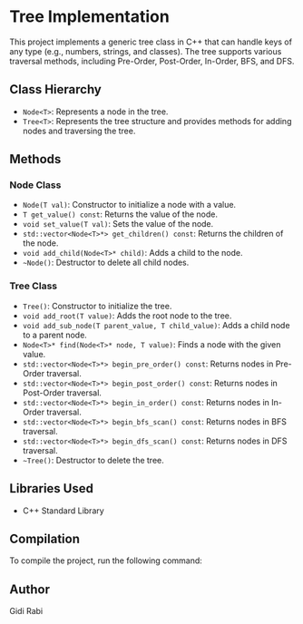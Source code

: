 # Tree Implementation

This project implements a generic tree class in C++ that can handle keys of any type (e.g., numbers, strings, and classes). The tree supports various traversal methods, including Pre-Order, Post-Order, In-Order, BFS, and DFS.

## Class Hierarchy

- `Node<T>`: Represents a node in the tree.
- `Tree<T>`: Represents the tree structure and provides methods for adding nodes and traversing the tree.

## Methods

### Node Class
- `Node(T val)`: Constructor to initialize a node with a value.
- `T get_value() const`: Returns the value of the node.
- `void set_value(T val)`: Sets the value of the node.
- `std::vector<Node<T>*> get_children() const`: Returns the children of the node.
- `void add_child(Node<T>* child)`: Adds a child to the node.
- `~Node()`: Destructor to delete all child nodes.

### Tree Class
- `Tree()`: Constructor to initialize the tree.
- `void add_root(T value)`: Adds the root node to the tree.
- `void add_sub_node(T parent_value, T child_value)`: Adds a child node to a parent node.
- `Node<T>* find(Node<T>* node, T value)`: Finds a node with the given value.
- `std::vector<Node<T>*> begin_pre_order() const`: Returns nodes in Pre-Order traversal.
- `std::vector<Node<T>*> begin_post_order() const`: Returns nodes in Post-Order traversal.
- `std::vector<Node<T>*> begin_in_order() const`: Returns nodes in In-Order traversal.
- `std::vector<Node<T>*> begin_bfs_scan() const`: Returns nodes in BFS traversal.
- `std::vector<Node<T>*> begin_dfs_scan() const`: Returns nodes in DFS traversal.
- `~Tree()`: Destructor to delete the tree.

## Libraries Used
- C++ Standard Library

## Compilation
To compile the project, run the following command:

## Author
Gidi Rabi